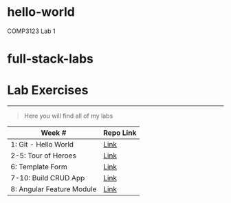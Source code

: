 # hello-world
COMP3123 Lab 1
# full-stack-labs

# Lab Exercises
---
> Here you will find all of my labs

Week # | Repo Link 
--- | ---
1: Git - Hello World | [Link](https://github.com/dustinle48/hello-world)
2-5: Tour of Heroes | [Link](https://github.com/dustinle48/tour-of-monsters)
6: Template Form | [Link](https://github.com/dustinle48/COMP3123-angular-form)
7-10: Build CRUD App | [Link](https://github.com/dustinle48/Angular8MeanstackAngularMaterial)
8: Angular Feature Module | [Link](https://github.com/dustinle48/COMP3123-feature-module)

